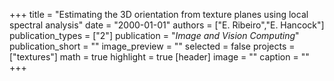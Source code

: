 +++
title = "Estimating the 3D orientation from texture planes using local spectral analysis"
date = "2000-01-01"
authors = ["E. Ribeiro","E. Hancock"]
publication_types = ["2"]
publication = "_Image and Vision Computing_"
publication_short = ""
image_preview = ""
selected = false
projects = ["textures"]
math = true
highlight = true
[header]
image = ""
caption = ""
+++

